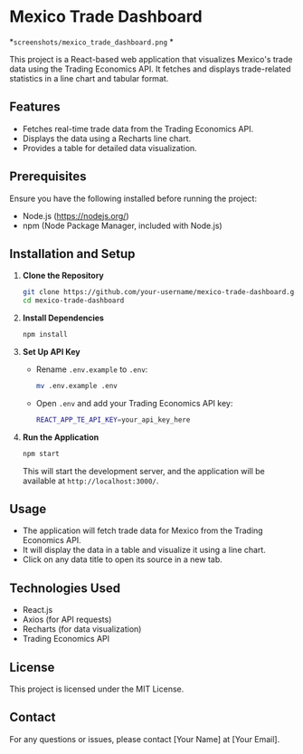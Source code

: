 # Mexico Trade Dashboard

*`screenshots/mexico_trade_dashboard.png` *

This project is a React-based web application that visualizes Mexico's trade data using the Trading Economics API. It fetches and displays trade-related statistics in a line chart and tabular format.

## Features
- Fetches real-time trade data from the Trading Economics API.
- Displays the data using a Recharts line chart.
- Provides a table for detailed data visualization.

## Prerequisites
Ensure you have the following installed before running the project:
- Node.js (https://nodejs.org/)
- npm (Node Package Manager, included with Node.js)

## Installation and Setup

1. **Clone the Repository**
   ```sh
   git clone https://github.com/your-username/mexico-trade-dashboard.git
   cd mexico-trade-dashboard
   ```

2. **Install Dependencies**
   ```sh
   npm install
   ```

3. **Set Up API Key**
   - Rename `.env.example` to `.env`:
     ```sh
     mv .env.example .env
     ```
   - Open `.env` and add your Trading Economics API key:
     ```sh
     REACT_APP_TE_API_KEY=your_api_key_here
     ```

4. **Run the Application**
   ```sh
   npm start
   ```

   This will start the development server, and the application will be available at `http://localhost:3000/`.

## Usage
- The application will fetch trade data for Mexico from the Trading Economics API.
- It will display the data in a table and visualize it using a line chart.
- Click on any data title to open its source in a new tab.

## Technologies Used
- React.js
- Axios (for API requests)
- Recharts (for data visualization)
- Trading Economics API

## License
This project is licensed under the MIT License.

## Contact
For any questions or issues, please contact [Your Name] at [Your Email].

